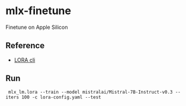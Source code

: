 # mlx-finetune
Finetune on Apple Silicon


## Reference
- [LORA cli](https://github.com/ml-explore/mlx-examples/blob/main/llms/mlx_lm/LORA.md
)

## Run
```shell
 mlx_lm.lora --train --model mistralai/Mistral-7B-Instruct-v0.3 --iters 100 -c lora-config.yaml --test
```
